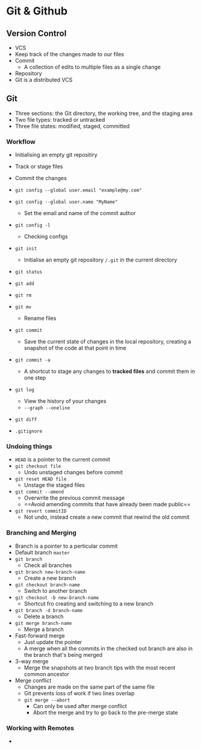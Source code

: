 # Git & Github

## Version Control

* VCS
* Keep track of the changes made to our files
* Commit
  * A collection of edits to multiple files as a single change
* Repository
* Git is a distributed VCS

## Git

* Three sections: the Git directory, the working tree, and the staging area
* Two file types: tracked or untracked
* Three file states: modified, staged, committed

### Workflow

* Initialising an empty git repositiry
* Track or stage files
* Commit the changes
* `git config --global user.email "example@my.com"`
* `git config --global user.name "MyName"`
  * Set the email and name of the commit author
* `git config -l`
  * Checking configs
* `git init`
  * Initialise an empty git repository `/.git` in the current directory
* `git status`
* `git add`
* `git rm`
* `git mv`
  * Rename files
* `git commit`
  * Save the current state of changes in the local repository, creating a snapshot of the code at that point in time

* `git commit -a`
  * A shortcut to stage any changes to **tracked files** and commit them in one step
* `git log`
  * View the history of your changes
  * `--graph --oneline`
* `git diff`
* `.gitignore`

### Undoing things

* `HEAD` is a pointer to the current commit
* `git checkout file`
  * Undo unstaged changes before commit
* `git reset HEAD file`
  * Unstage the staged files
* `git commit --amend`
  * Overwrite the previous commit message
  * ==Avoid amending commits that have already been made public==
* `git revert commitID`
  * Not undo, instead create a new commit that rewind the old commit

### Branching and Merging

* Branch is a pointer to a perticular commit
* Default branch `master`
* `git branch`
  * Check all branches
* `git branch new-branch-name`
  * Create a new branch
* `git checkout branch-name`
  * Switch to another branch
* `git checkout -b new-branch-name`
  * Shortcut fro creating and switching to a new branch
* `git branch -d branch-name`
  * Delete a branch
* `git merge branch-name`
  * Merge a branch
* Fast-forward merge
  * Just update the pointer
  * A merge when all the commits in the checked out branch are also in the branch that's being merged
* 3-way merge
  * Merge the snapshots at two branch tips with the most recent common ancestor
* Merge conflict
  * Changes are made on the same part of the same file
  * Git prevents loss of work if two lines overlap
  * `git merge --abort`
    * Can only be used after merge conflict
    * Abort the merge and try to go back to the pre-merge state

### Working with Remotes

* 

